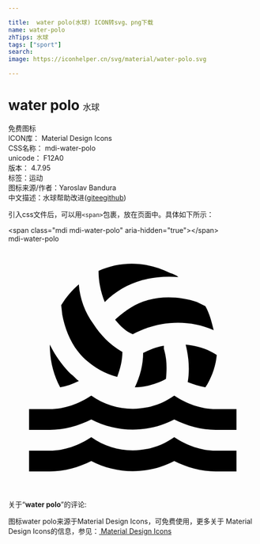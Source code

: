 ```yaml
---

title:  water polo(水球) ICON转svg、png下载
name: water-polo
zhTips: 水球
tags: ["sport"]
search: 
image: https://iconhelper.cn/svg/material/water-polo.svg

---
```


# water polo  <small style="font-size: 60%;font-weight: 100">水球</small>


<div class="detail-page">
<p>
<span><span class="badge-success badge">免费图标</span> </span>
<br/>
<span>
ICON库：
<span class="badge-secondary badge">Material Design Icons</span> 
</span>
<br/>
<span>
CSS名称：
<span class="badge-secondary badge">mdi-water-polo</span> 
</span>
<br/>
<span>
unicode：
<span class="badge-secondary badge">F12A0</span> 
<copy-btn content='F12A0' btn-title=""></copy-btn>
<copy-btn :content='String.fromCodePoint(parseInt("F12A0", 16))' btn-title="复制U"></copy-btn>
</span>
<br/>
<span>
版本：
<span class="badge-secondary badge">4.7.95</span> 
</span><br/><span>标签：<span class="badge-light badge"><router-link to="/tags/sport.html">运动</router-link></span></span>
<br/>
<span>图标来源/作者：<span class="badge-light badge">Yaroslav Bandura</span></span> 
<br/>
<span class="zh-detail">中文描述：<span class="badge-primary badge">水球</span><span class="help-link"><span>帮助改进</span>(<a href="https://gitee.com/liuwave/icon-helper/edit/master/json/material/water-polo.json" target="_blank" rel="noopener noreferrer">gitee</a><a href="https://github.com/liuwave/icon-helper/edit/master/json/material/water-polo.json" target="_blank" rel="noopener noreferrer">github</a></span>)</span><br/>
</p>
</div>
<div class="alert alert-dark">
  <i class="mdi mdi-water-polo mdi-48px"></i>
  <i class="mdi mdi-water-polo mdi-36px"></i>
  <i class="mdi mdi-water-polo mdi-24px"></i>
  <i class="mdi mdi-water-polo mdi-18px"></i>
</div>
<div>
  <p>引入css文件后，可以用<code>&lt;span&gt;</code>包裹，放在页面中。具体如下所示：    
  </p>
  <div class="alert alert-primary" style="font-size: 14px">
    &lt;span class="mdi mdi-water-polo" aria-hidden="true"&gt;&lt;/span&gt;
    <copy-btn content='<span class="mdi mdi-water-polo" aria-hidden="true"></span>'></copy-btn>
  </div>
  <div class="alert alert-secondary">
    <i class="mdi mdi-water-polo"
    style="font-size: 24px"
    aria-hidden="true"></i> mdi-water-polo
    <copy-btn content="mdi-water-polo" btn-title="复制图标名称"></copy-btn>
  </div>
</div>
<div id="svg" class="svg-wrap">
<svg xmlns="http://www.w3.org/2000/svg" viewBox="0 0 24 24"><path d="M20 16H22V18H20C18.6 18 17.2 17.6 16 17C13.5 18.3 10.5 18.3 8 17C6.8 17.6 5.4 18 4 18H2V16H4C5.4 16 6.8 15.5 8 14.7C10.4 16.4 13.6 16.4 16 14.7C17.2 15.5 18.6 16 20 16M13 10.6C13.6 10.3 14.3 10 15 9.9V10.2C15.3 11.2 15.3 12.1 15.2 13.1C14.3 13.6 13.2 13.9 12.2 13.9C12.7 12.9 13 11.7 13 10.6M12.9 3.6C11.5 4 10.3 4.7 9.3 5.7C8.9 4.7 8.7 3.7 8.7 2.7C10.9 1.7 13.4 1.8 15.6 2.9C15.9 3 16.2 3.1 16.4 3.3C15.2 3.2 14 3.3 12.9 3.6M6.8 13.3C6.2 13.6 5.6 13.8 5 13.9C4.3 12.6 4 11.2 4 9.8C4.5 10.8 5.2 11.8 6 12.6C6.3 12.8 6.5 13.1 6.8 13.3M19 13.9C18.4 13.8 17.8 13.6 17.3 13.4C17.5 12.2 17.4 11 17.1 9.8C18.2 9.9 19.2 10.2 20.1 10.8C20 11.8 19.7 12.7 19.2 13.6L19 13.9M7.4 11.2C6.2 10.1 5.5 8.5 5.2 6.9L5.1 6C5.6 5.2 6.1 4.6 6.8 4C6.9 5.4 7.4 6.7 8.2 7.8C8.9 8.9 9.9 9.9 11 10.5C11 11.3 10.8 12.1 10.5 12.9C9.3 12.6 8.3 12 7.4 11.2M13.5 5.5C15 5.1 16.7 5.2 18.2 5.7L19 6.1C19.4 6.8 19.6 7.6 19.8 8.4C17.3 7.3 14.4 7.5 12 8.8C11.3 8.5 10.8 8 10.3 7.4L10.4 7.3C11.3 6.5 12.3 5.8 13.5 5.5M16 18.7C17.2 19.5 18.6 20 20 20H22V22H20C18.6 22 17.2 21.6 16 21C13.5 22.3 10.5 22.3 8 21C6.8 21.6 5.4 22 4 22H2V20H4C5.4 20 6.8 19.5 8 18.7C10.4 20.4 13.6 20.4 16 18.7Z" /></svg>
</div>
<detail full-name='mdi-water-polo'></detail>
<div class="icon-detail__container">
<p>关于“<b>water polo</b>”的评论:</p>
</div>
<Vssue title="关于“water polo”的评论" />    
<div><p>图标water polo来源于Material Design Icons，可免费使用，更多关于 Material Design Icons的信息，参见：<a target="_blank" href="https://iconhelper.cn/material.html"> Material Design Icons</a>
</p></div>
